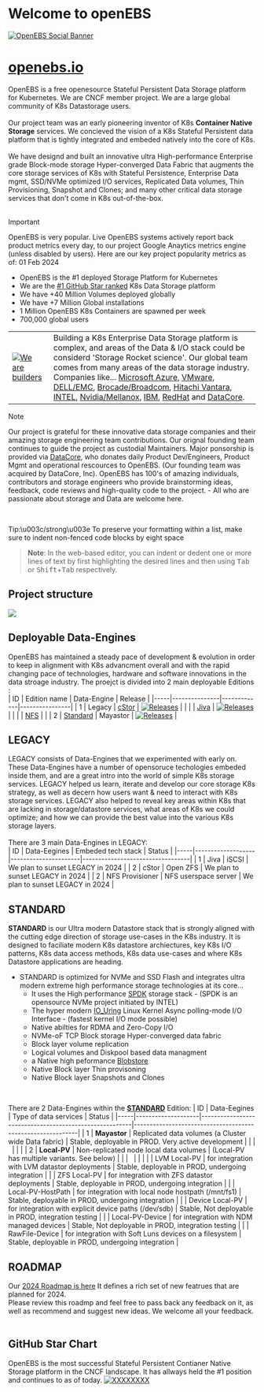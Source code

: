 # Welcome to openEBS
[![OpenEBS Social Banner](https://github.com/openebs/website/blob/main/website/public/images/png/openebs_github_main_banner_HERO_1.png)](https://www.openebs.io/)

# [openebs.io](https://www.openebs.io/)
OpenEBS is a free openesource Stateful Persistent Data Storage platform for Kubernetes. We are CNCF member project. We are a large global community of K8s Datastorage users.<BR>
<BR>
Our project team was an early pioneering inventor of K8s **Container Native Storage** services. We concieved the vision of a K8s Stateful Persistent data platform that is tightly integrated and embeded natively into the core of K8s.<BR>
<BR>
We have designd and built an innovative ultra High-performance Enterprise grade Block-mode storage Hyper-converged Data Fabric that augments the core storage services of K8s with Stateful Persistence, Enterprise Data mgmt, SSD/NVMe optimized I/O services, Replicated Data volumes, Thin Provisioning, Snapshot and Clones; and many other critical data storage services that don't come in K8s out-of-the-box.<BR>
<BR>

> [!IMPORTANT]
> OpenEBS is very popular. Live OpenEBS systems actively report back product metrics every day, to our project Google Anaytics metrics engine (unless disabled by users).
> Here are our key project popularity metrics as of: 01 Feb 2024 <BR>
> * OpenEBS is the #1 deployed Storage Platform for Kubernetes
> * We are the [#1 GitHub Star ranked](https://github.com/openebs/website/blob/main/website/public/images/png/github_star-history-2024_Feb_1.png) K8s Data Storage platform
> * We have +40 Million Volumes deployed globally
> * We have +7 Million Global installations
> * 1 Million OpenEBS K8s Containers are spawned per week
> * 700,000 global users

|   |   |
|---|---|
| [![We are builders](https://github.com/openebs/website/blob/main/website/public/images/png/code_icon_200x100.png)](https://github.com/openebs/website/blob/main/website/public/images/png/code_for_success_mantra.png)  | Building a K8s Enterprise Data Storage platform is complex, and areas of the Data & I/O stack could be considerd 'Storage Rocket science'. Our global team comes from many areas of the data storage industry. Companies like... [Microsoft Azure](https://azure.microsoft.com/en-us/), [VMware](https://www.vmware.com/), [DELL/EMC](https://www.dell.com/en-us/shop/scc/sc/storage-products), [Brocade/Broadcom](https://www.broadcom.com/products/fibre-channel-networking), [Hitachi Vantara](https://www.hitachivantara.com/en-us/products/storage-platforms.html), [INTEL](https://www.intel.com/content/www/us/en/products/details/memory-storage.html), [Nvidia/Mellanox](https://developer.nvidia.com/gpudirect-storage), [IBM](https://www.ibm.com/storage), [RedHat](https://www.redhat.com/en/technologies/cloud-computing/openshift) and [DataCore](https://datacore.com). |

> [!NOTE]
> Our project is grateful for these innovative data storage companies and their amazing storage engineering team contributions. Our orignal founding team continues to guide the project as custodial Maintainers. Major ponsorship is provided via [DataCore](https://datacore.com), who donates daily Product Dev/Engineers, Product Mgmt and operational rescources to OpenEBS. (Our founding team was acquired by DataCore, Inc). OpenEBS has 100's of amazing individuals, contributors and storage engineers who provide brainstorming ideas, feedback, code reviews and high-quality code to the project. - All who are passionate about storage and Data are welcome here.<BR>
<BR>

Tip:\u003c/strong\u003e To preserve your formatting within a list, make sure to indent non-fenced code blocks by eight space

> <div class="ghd-alert ghd-alert-accent ghd-spotlight-accent"><p><strong>Note</strong>: In the web-based editor, you can indent or dedent one or more lines of text by first highlighting the desired lines and then using <kbd>Tab</kbd> or <kbd>Shift</kbd>+<kbd>Tab</kbd> respectively.</p></div>


## Project structure
![](https://github.com/openebs/website/blob/main/website/public/images/png/openebs_github_project-structure.png)

## Deployable Data-Engines
OpenEBS has maintained a steady pace of development & evolution in order to keep in alignment with K8s advancment overall and with the rapid changing pace of technologies, hardware and software innovations in the data stroage industry. The proejct is divided into 2 main deployable Editions :<BR>
| ID  | Edition name  | Data-Engine | Release        |
|-----|---------------|-------------|----------------|
|  1  | Legacy        | [cStor](https://github.com/openebs/cstor-operators)       | [![Releases](https://img.shields.io/github/v/release/openebs/cstor-csi.svg?include_prereleases&style=flat-square)](https://github.com/openebs/cstor-csi/releases)   |
|     |               | [Jiva](https://github.com/openebs/jiva)  | [![Releases](https://img.shields.io/github/v/release/openebs/jiva.svg?include_prereleases&style=flat-square)](https://github.com/openebs/jiva/releases)   |
|     |               | [NFS](https://github.com/openebs/dynamic-nfs-provisioner)  |    |
|  2  | [Standard](https://github.com/openebs/mayastor)     | Mayastor     | [![Releases](https://img.shields.io/github/release/openebs/Mayastor/all.svg?style=flat-square)](https://github.com/openebs/Mayastor/releases)   |
<BR>

## LEGACY
LEGACY consists of Data-Engines that we experimented with early on. These Data-Engines have a number of opensoruce techologies embeded inside them, and are a great intro into the world of simple K8s storage services. LEGACY helped us learn, iterate and develop our core storage K8s strategy, as well as decern how users want & need to interact with K8s storage services. LEGACY also helped to reveal key areas within K8s that are lacking in storage/datastore services,  what areas of K8s we could optimize; and how we can provide the best value into the various K8s storage layers.<BR>
<BR>
There are 3 main Data-Engines in LEGACY:<BR>
| ID  | Data-Eegines      | Embeded tech stack   | Status                           |
|-----|-------------------|----------------------|----------------------------------|
|  1  |  Jiva             | iSCSI                | We plan to sunset LEGACY in 2024 |
|  2  |  cStor            | Open ZFS             | We plan to sunset LEGACY in 2024 |
|  2  |  NFS Provisioner  | NFS userspace server | We plan to sunset LEGACY in 2024 |
<BR>

## STANDARD
**STANDARD** is our Ultra modern Datastore stack that is strongly aligned with the cutting edge direction of storage use-cases in the K8s industry. It is designed to faciliate modern K8s datastore archiectures, key K8s I/O patterns, K8s data access methods, K8s data use-cases and where K8s Datastore applications are heading.
* STANDARD is optimized for NVMe and SSD Flash and integrates ultra modern extreme high performance storage technologies at its core...
    * It uses the High performance [SPDK](https://spdk.io) storage stack - (SPDK is an opensource NVMe project initiated by INTEL)
    * The hyper modern [IO_Uring](https://github.com/axboe/liburing) Linux Kernel Async polling-mode I/O Interface - (fastest kernel I/O mode possible)
    * Native abilties for RDMA and Zero-Copy I/O
    * NVMe-oF TCP Block storage Hyper-converged data fabric
    * Block layer volume replication
    * Logical volumes and Diskpool based data managment
    * a Native high peformance [Blobstore](https://spdk.io/doc/blob.html)
    * Native Block layer Thin provisoning
    * Native Block layer Snapshots and Clones
 <BR>	

There are 2 Data-Engines within the [**STANDARD**](https://github.com/openebs/mayastor) Edition:
| ID  | Data-Eegines       | Type of data services                                  | Status                                                     |
|-----|--------------------|--------------------------------------------------------|------------------------------------------------------------|
|  1  |  **Mayastor**      | Replicated data volumes (a Cluster wide Data fabric)   | Stable, deployable in PROD. Very active development        |
|     | &nbsp;             |                                                        |                                                            |
|  2  |  **Local-PV**      | Non-replicated node local data volumes                 | (Local-PV has multiple variants. See below)                |
|     | &nbsp;             |                                                        |                                                            |
|     |  LVM Local-PV      | for integration with LVM datastor deployments          | Stable, deployable in PROD, undergoing integration         |
|     |  ZFS Local-PV      | for integration with ZFS datastor deployments          | Stable, deployable in PROD, undergoing integration         |
|     |  Local-PV-HostPath | for integration with local node hostpath (/mnt/fs1)    | Stable, deployable in PROD, undergoing integration         |
|     |  Device Local-PV   | for integration with explicit device paths (/dev/sdb)  | Stable, Not deployable in PROD, integration testing        |
|     |  Local-PV-Device   | for integration with NDM managed devices               | Stable, Not deployable in PROD, integration testing        |
|     |  RawFile-Device    | for integration with Soft Luns devices on a filesystem | Stable, deployable in PROD, undergoing integration         |
<BR>

## ROADMAP
Our [2024 Roadmap is here](https://github.com/openebs/openebs/blob/main/ROADMAP.md) It defines a rich set of new featrues that are planned for 2024.<br>
Please review this roadmp and feel free to pass back any feedback on it, as well as recommend and suggest new ideas. We welcome all your feedback.
<br>
<br>

## GitHub Star Chart
OpenEBS is the most successful Stateful Persistent Contianer Native Storage platform in the CNCF landscape. It has allways held the #1 position and continues to as of today.
[![XXXXXXXX](https://github.com/openebs/website/blob/main/website/public/images/png/github_star-history-2024_Feb_1.png)](https://www.openebs.io/)
